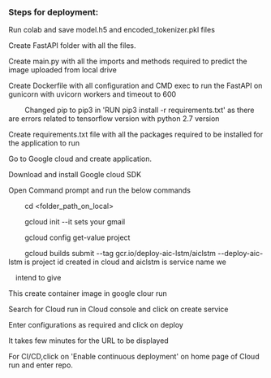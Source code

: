 ### Steps for deployment:

Run colab and save model.h5 and encoded_tokenizer.pkl files

Create FastAPI folder with all the files.

Create main.py with all the imports and methods required to predict the image uploaded from local drive

Create Dockerfile with all configuration and CMD exec to run the FastAPI on gunicorn with uvicorn workers and timeout to 600

&emsp;&emsp; Changed pip to pip3 in 'RUN pip3 install -r requirements.txt' as there are errors related to tensorflow version with  python 2.7 version

Create requirements.txt file with all the packages required to be installed for the application to run

Go to Google cloud and create application.

Download and install Google cloud SDK

Open Command prompt and run the below commands
  
&emsp;&emsp; cd <folder_path_on_local>
	
&emsp;&emsp; gcloud init --it sets your gmail
	
&emsp;&emsp; gcloud config get-value project 
	
&emsp;&emsp; gcloud builds submit --tag gcr.io/deploy-aic-lstm/aiclstm --deploy-aic-lstm is project id created in cloud and aiclstm is service name we 

&emsp;intend to give

This create container image in google clour run

Search for Cloud run in Cloud console and click on create service

Enter configurations as required and click on deploy

It takes few minutes for the URL to be displayed

For CI/CD,click on 'Enable continuous deployment' on home page of Cloud run and enter repo.
